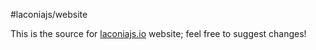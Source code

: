 #laconiajs/website

This is the source for [laconiajs.io](https://laconiajs.io) website; feel free to suggest changes!
